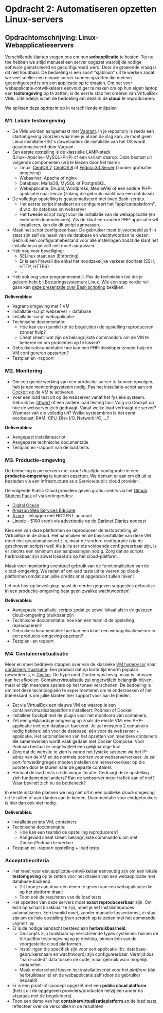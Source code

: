 # Opdracht 2: Automatiseren opzetten Linux-servers

## Opdrachtomschrijving: Linux-Webapplicatieservers

Verschillende klanten vragen ons om hun **webapplicatie** te hosten. Tot nu toe hebben we altijd manueel een server opgezet waarbij de nodige software geïnstalleerd en geconfigureerd werd. Door de groeiende vraag is dit niet houdbaar. De bedoeling is een soort "sjabloon" uit te werken zodat we veel sneller een nieuwe server kunnen opzetten die meteen geconfigureerd is om een applicatie op te draaien. Om het voor webapplicatie-ontwikkelaars eenvoudiger te maken om op hun eigen laptop een **testomgeving** op te zetten, is de eerste stap het creëren van VirtualBox VMs. Uiteindelijk is het de bedoeling om deze in de **cloud** te reproduceren.

We splitsen deze opdracht op in verschillende mijlpalen

### M1. Lokale testomgeving

- De VMs worden aangemaakt met [Vagrant](https://www.vagrantup.com/). In je repository is reeds een startomgeving voorzien waarmee je al aan de slag kan. Je moet geen Linux installatie-ISO's downloaden: de installatie van het OS wordt geautomatiseerd door Vagrant.
- Een eerste opstelling is de klassieke LAMP-stack (Linux+Apache+MySQL+PHP) of een variant daarop. Deze bestaat uit volgende componenten (vrij te kiezen door het team):
    - Linux: [CentOS 7](https://app.vagrantup.com/bento/boxes/centos-7.9), [CentOS 8](https://app.vagrantup.com/bento/boxes/centos-8.3) of [Fedora 33 Server](https://app.vagrantup.com/bento/boxes/fedora-33) (zonder grafische omgeving)
    - Webserver: Apache of nginx
    - Database: MariaDB, MySQL of PostgreSQL
    - Webapplicatie: Drupal, Wordpress, MediaWiki of een andere PHP-applicatie naar keuze (zolang die gebruik maakt van een database)
- De volledige opstelling is geautomatiseerd met twee Bash-scripts.
    - Het eerste script installeert en configureert het "applicatieplatform", d.w.z. de database en webserver
    - Het tweede script zorgt voor de installatie van de webapplicatie (en eventuele dependencies). Als de klant een andere PHP-applicatie wil installeren, kan die dit script aanpassen.
- Maak het script configureerbaar. De gebruiker moet bijvoorbeeld zelf in staat zijn zelf de naam van de database en wachtwoorden te kiezen. Gebruik een configuratiebestand voor alle instellingen zodat de klant het installatiescript zelf niet moet aanpassen.
- Heb oog voor beveiliging:
    - SELinux staat aan (Enforcing)
    - Er is een firewall die enkel het noodzakelijke verkeer doorlaat (SSH, HTTP, HTTPS)
    - ...
- Heb ook oog voor programmeerstijl. Pas de technieken toe die je geleerd hebt bij Besturingssystemen: Linux. Wie een stap verder wil gaan kan [deze presentatie over Bash scripting](https://gitpitch.com/bertvv/presentation-clean-bash) bekijken.

**Deliverables:**

- Vagrant-omgeving met 1 VM
- Installatie-script webserver + database
- Installatie-script webapplicatie
- Technische documentatie:
    - Hoe kan een teamlid (of de begeleider) de opstelling reproduceren zonder hulp?
    - Cheat sheet: wat zijn de belangrijkste commando's om de VM te beheren en om problemen op te lossen?
- Gebruikersdocumentatie: hoe kan een PHP-developer zonder hulp de VM configureren opstarten?
- Testplan en -rapport

### M2. Monitoring

- Om een goede werking van een productie-server te kunnen opvolgen, heb je een monitoringsysteem nodig. Pas het installatie-script aan om [Cockpit](https://cockpit-project.org/) op de VM te activeren.
- Voer een load test uit op de webserver vanaf het fysieke systeem. Gebruik bv. [httperf](https://github.com/httperf/httperf) of een andere load testing tool. Volg via Cockpit op hoe de webserver zich gedraagt. Vanaf welke load vertraagt de server? Wanneer valt die volledig uit? Welke systeembron is het eerst overbelast: RAM, CPU, Disk I/O, Network I/O, ...?

**Deliverables:**

- Aangepast installatiescript
- Aangepaste technische documentatie
- Testplan en -rapport van de load tests

### M3. Productie-omgeving

De bedoeling is om servers met *exact dezelfde* configuratie in een **productie-omgeving** te kunnen opzetten. We denken er aan om dit uit te besteden via een Infrastructure as a Service/public cloud provider .

De volgende Public Cloud providers geven gratis credits via het [Github Student Pack](https://education.github.com/pack) of via kortingcodes:

- [Digital Ocean](https://www.digitalocean.com/)
- [Amazon Web Services Educate](https://aws.amazon.com/education/awseducate/)
- [Azure](https://aka.ms/devtoolsforteaching) - Inloggen met HOGENT-account
- [Linode](https://linode.com/) - $100 credit via [advertentie](https://linode.com/darknet) op de [Darknet Diaries](https://darknetdiaries.com/) podcast

Kies een van deze platformen en reproduceer de testopstelling uit VirtualBox in de cloud. Het aanmaken en de basisinstallatie van deze VM moet niet geautomatiseerd zijn, maar de verdere configuratie (via de geschreven scripts) wel! Als jullie scripts voldoende configureerbaar zijn, is er slechts een minimum aan aanpassingen nodig. Zorg dat de scripts herbruikbaar zijn zowel lokaal als op het cloud-platform.

Maak voor monitoring eventueel gebruik van de functionaliteiten van de cloud-omgeving. We raden af om load tests uit te voeren op cloud-platformen omdat dan jullie credits snel opgebruikt zullen raken!

Let ook hier op beveiliging: naast de eerder gegeven suggesties gebruik je in een productie-omgeving best geen zwakke wachtwoorden!

**Deliverables:**

- Aangepaste installatie-scripts zodat ze zowel lokaal als in de gekozen cloud-omgeving bruikbaar zijn
- Technische documentatie: hoe kan een teamlid de opstelling reproduceren?
- Gebruikersdocumentatie: hoe kan een klant een webapplicatieserver in een productie-omgeving opzetten?
- Testplan- en rapport

### M4. Containervirtualisatie

Meer en meer bedrijven stappen over van de klassieke [VM hypervisor](https://en.wikipedia.org/wiki/Hypervisor) naar [containervirtualisatie](https://en.wikipedia.org/wiki/OS-level_virtualization). Een product dat op korte tijd enorm populair geworden is, is [Docker](https://www.docker.com/). De hype rond Docker was hevig, maar is intussen aan het afkoelen. Containervirtualisatie zal ongetwijfeld belangrijk blijven, maar er zijn meerdere spelers op het toneel verschenen. De bedoeling is om met deze technologieën te experimenteren om te onderzoeken of het interessant is om jullie klanten hier support voor aan te bieden.

- Zet via VirtualBox een nieuwe VM op waarop je een containervirtualisatieplatform installeert: Podman of Docker.
- Installeer Cockpit met de plugin voor het monitoren van containers.
- Zet een gelijkaardige omgeving op zoals de eerste VM: een PHP-applicatie met een database-backend. Je zal minstens 2 containers nodig hebben: één voor de database, één voor de webserver + applicatie. Het automatiseren van het opzetten van meerdere containers die samenwerken wordt vaak gedaan met Docker Compose. Voor Podman bestaat er ongetwijfeld een gelijkaardige tool.
- Zorg dat de website te zien is vanop het fysieke systeem via het IP-adres van de VM en de normale poorten voor webserververkeer. Je zal port-forwardingregels moeten instellen om netwerkverkeer op die poorten door te sturen naar de gepaste container.
- Herhaal de load tests uit de vorige iteratie. Gedraagt deze opstelling zich fundamenteel anders? Kan de webserver meer trafiek aan of niet? Waar bevindt zich nu de bottleneck?

In eerste instantie plannen we nog niet dit in een publieke cloud-omgeving uit te rollen of aan klanten aan te bieden. Documentatie voor eindgebruikers is hier dan ook niet nodig.

**Deliverables:**

- Installatiescripts VM, containers
- Technische documentatie:
    - Hoe kan een teamlid de opstelling reproduceren?
    - Aangevuld cheat sheet: belangrijkste commando's om met Docker/Podman te werken
- Testplan en -rapport opstelling + load tests

### Acceptatiecriteria

- Het moet voor een applicatie-ontwikkelaar eenvoudig zijn om een lokale **testomgeving** op te zetten voor het draaien van een webapplicatie met database-backend.
    - Dit toon je aan door een demo te geven van een webapplicatie die op het platform draait
    - Toon ook de resultaten van de load tests
- Het opzetten van deze servers moet **exact reproduceerbaar** zijn. Om écht op schaal bruikbaar te zijn, moet je het installatieproces automatiseren. Een teamlid moet, zonder manuele tussenkomst, in staat zijn om de hele opstelling *from scratch* op te zetten met het commando `vagrant up`
- Er is de nodige aandacht besteed aan **herbruikbaarheid**.
    - De scripts zijn bruikbaar op verschillende types systemen: binnen de VirtualBox testomgeving op je desktop, binnen één van de voorgestelde cloud platformen.
    - Instellingen die specifiek zijn voor een applicatie (bv. database-gebruikersnaam en wachtwoord) zijn configureerbaar. Vermijd dus "hard-coded" data tussen de code, maar gebruik waar mogelijk variabelen.
    - Maak onderscheid tussen het installatiescript voor het *platform* (dat herbruikbaar is) en de webapplicatie zelf (door de gebruiker bepaald)
- Er is een proof-of-concept opgezet met een **public cloud platform** (hetzij uit de opgegeven providers/producten hetzij een ander na afspraak met de begeleiders).
- Toon een demo van het **containervirtualisatieplatform** en de load tests, reflecteer over de verschillen in de resultaten
